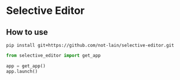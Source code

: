 # Selective Editor

## How to use 

```
pip install git+https://github.com/not-lain/selective-editor.git
```

```python
from selective_editor import get_app

app = get_app()
app.launch()
```